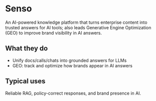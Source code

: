 # Senso

An AI-powered knowledge platform that turns enterprise content into trusted answers for AI tools; also leads Generative Engine Optimization (GEO) to improve brand visibility in AI answers.

## What they do
- Unify docs/calls/chats into grounded answers for LLMs
- GEO: track and optimize how brands appear in AI answers

## Typical uses
Reliable RAG, policy-correct responses, and brand presence in AI.
